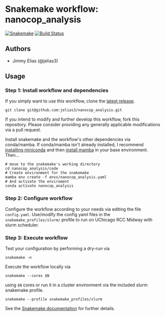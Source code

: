# Snakemake workflow: nanocop_analysis

[![Snakemake](https://img.shields.io/badge/snakemake-≥7.32.0-brightgreen.svg)](https://snakemake.bitbucket.io)
[![Build Status](https://travis-ci.org/snakemake-workflows/nanocop_analysis.svg?branch=master)](https://travis-ci.org/snakemake-workflows/nanocop_analysis)


## Authors

* Jimmy Elias (@jelias3)

## Usage

### Step 1: Install workflow and dependencies

If you simply want to use this workflow, clone the [latest release](https://github.com/jelias3/nanocop_analysis).

    git clone git@github.com:jelias3/nanocop_analysis.git

If you intend to modify and further develop this workflow, fork this repository. Please consider providing any generally applicable modifications via a pull request.

Install snakemake and the workflow's other dependencies via conda/mamba. If conda/mamba isn't already installed, I recommend [installing miniconda](https://docs.conda.io/en/latest/miniconda.html) and then [install mamba](https://github.com/mamba-org/mamba) in your base environment. Then...

    # move to the snakemake's working directory
    cd nanocop_analysis/code
    # Create environment for the snakemake
    mamba env create -f envs/nanocop_analysis.yaml
    # And activate the enviroment
    conda activate nanocop_analysis

### Step 2: Configure workflow

Configure the workflow according to your needs via editing the file `config.yaml`. Use/modify the config yaml files in the `snakemake_profiles/slurm/` profile to run on UChicago RCC Midway with slurm scheduler.

### Step 3: Execute workflow

Test your configuration by performing a dry-run via

    snakemake -n

Execute the workflow locally via

    snakemake --cores $N

using `$N` cores or run it in a cluster environment via the included slurm snakemake profile.

    snakemake --profile snakemake_profiles/slurm

See the [Snakemake documentation](https://snakemake.readthedocs.io) for further details.
